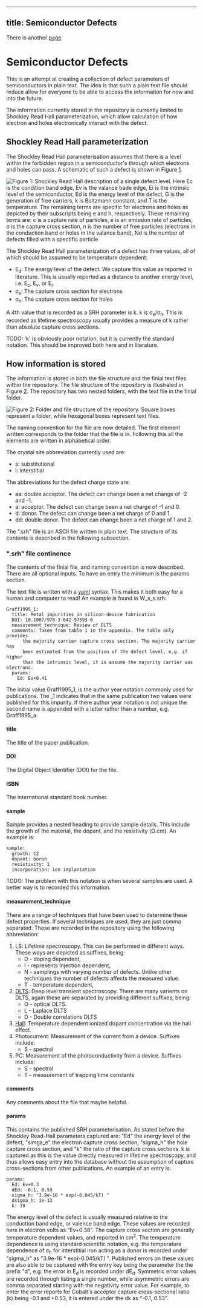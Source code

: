
---
title: Semiconductor Defects
---

There is another [page](examples.md)

# Semiconductor Defects

This is an attempt at creating a collection of defect parameters of semiconductors in plain text. The idea is that such a plain text file should reduce allow for everyone to be able to access the information for now and into the future.

The information currently stored in the repository is currently limited to Shockley Read Hall parameterization, which allow calculation of how electron and holes electronically interact with the defect.

## Shockley Read Hall parameterization

The Shockley Read Hall parameterisation assumes that there is a level within the forbidden region in a semiconductor's through which electrons and holes can pass. A schematic of such a defect is shown in Figure [1](#fig:SRH).

<img src="./images/Defect.png" alt="Figure 1: Shockley Read Hall description of a single defect level. Here Ec is the condition band edge, Ev is the valance bade edge, Ei is the intrinsic level of the semiconductor, Ed is the energy level of the defect, G is the generation of free carriers, k is Boltzmann constant, and T is the temperature. The remaining terms are specific for electrons and holes as depicted by their subscripts being e and h, respectively. These remaining terms are: c is a capture rate of particles, e is an emission rate of particles, σ is the capture cross section, n is the number of free particles (electrons in the conduction band or holes in the valance band), Nd is the number of defects filled with a spectific particle" id="fig:SRH" />

The Shockley Read Hall parameterization of a defect has three values, all of which should be assumed to be temperature dependent:

-   E<sub>d</sub>: The energy level of the defect. We capture this value as reported in literature. This is usually reported as a distance to another energy level, i.e. E<sub>c</sub>, E<sub>v</sub>, or E<sub>i</sub>.
-   σ<sub>e</sub>: The capture cross section for electrons
-   σ<sub>h</sub>: The capture cross section for holes

A 4th value that is recorded as a SRH parameter is k. k is σ<sub>e</sub>/σ<sub>h</sub>. This is recorded as lifetime spectroscopy usually provides a measure of k rather than absolute capture cross sections.

TODO: 'k' is obviously poor notation, but it is currently the standard notation. This should be improved both here and in literature.

## How information is stored

The information is stored in both the file structure and the finial text files within the repository. The file structure of the repository is illustrated in Figure [2](#fig:structure). The repository has two nested folders, with the text file in the finial folder.

<img src="./images/FolderStructure.png" alt="Figure 2: Folder and file structure of the repository. Square boxes represent a folder, while hexagonal boxes represent text files." id="fig:structure" />

The naming convention for the file are now detailed. The first element written corresponds to the folder that the file is in. Following this all the elements are written in alphabetical order.

The crystal site abbreviation currently used are:

-   s: substitutional
-   i: interstitial

The abbreviations for the defect charge state are:

-   aa: double acceptor. The defect can change been a net change of -2 and -1.
-   a: acceptor. The defect can change been a net charge of -1 and 0.
-   d: donor. The defect can change been a net charge of 0 and 1.
-   dd: double donor. The defect can change been a net charge of 1 and 2.

The ".srh" file is an ASCII file written in plain text. The structure of its contents is described in the following subsection.

### ".srh" file continence

The contents of the finial file, and naming convention is now described. There are all optional inputs. To have an entry the minimum is the params section.

The text file is written with a [yaml](https://en.wikipedia.org/wiki/YAML) syntax. This makes it both easy for a human and computer to read! An example is found in W\_s\_s.srh:

    Graff1995_1:
      title: Metal impurities in silicon-device fabrication
      DOI: 10.1007/978-3-642-97593-6
      measurement_technique: Review of DLTS
      comments: Taken from table 1 in the appendix. The table only provides
          the majority carrier capture cross section. The majority carrier has
          been estimated from the position of the defect level. e.g. if higher
          than the intrinsic level, it is assume the majority carrier was electrons.
      params:
        Ed: Ev+0.41

The initial value Graff1995\_1, is the author year notation commonly used for publications. The \_1 indicates that in the same publication two values were published for this impurity. If there author year notation is not unique the second name is appended with a letter rather than a number, e.g. Graff1995\_a.

#### title

The title of the paper publication.

#### DOI

The Digital Object Identifier (DOI) for the file.

#### ISBN

The international standard book number.

#### sample

Sample provides a nested heading to provide sample details. This include the growth of the material, the dopant, and the resistivity (Ω.cm). An example is:

    sample:
      growth: CZ
      dopant: boron
      resistivity: 1
      incorporation: ion implantation

TODO: The problem with this notation is when several samples are used. A better way is to recorded this information.

#### measurement\_technique

There are a range of techniques that have been used to determine these defect properties. If several techniques are used, they are just comma separated. These are recorded in the repository using the following abbreviation:

1.  LS: Lifetime spectroscopy. This can be performed in different ways. These ways are depicted as suffixes, being:
    -   D - doping dependent,
    -   I - represents Injection dependent,
    -   N - samplings with varying number of defects. Unlike other techniques the number of defects affects the measured value.
    -   T - temperature dependent,
2.  [DLTS](https://en.wikipedia.org/wiki/Deep-level_transient_spectroscopy): Deep level transient spectroscopy. There are many varients on DLTS, again these are separated by providing different suffixes, being:
    -   O - optical DLTS.
    -   L - Laplace DLTS
    -   D - Double correlations DLTS
3.  [Hall](https://www.nist.gov/pml/engineering-physics-division/popular-links/hall-effect/hall-effect): Temperature dependent ionized dopant concentration via the hall effect.
4.  Photocurrent: Measurement of the current from a device. Suffixes include:
    -   S - spectral
5.  PC: Measurement of the photoconductivity from a device. Suffixes include:
    -   S - spectral
    -   T - measurement of trapping time constants

#### comments

Any comments about the file that maybe helpful.

#### params

This contains the published SRH parameterisation. As stated before the Shockley Read-Hall parameters captured are: "Ed" the energy level of the defect, "simga\_e" the electron capture cross section, "sigma\_h" the hole capture cross section, and "k" the ratio of the capture cross sections. k is captured as this is the value directly measured in lifetime spectroscopy, and thus allows easy entry into the database without the assumption of capture cross-sections from other publications. An example of an entry is:

    params:
      Ed: Ev+0.3
      dEd: -0.1, 0.53
      sigma_h: "3.9e-16 * exp(-0.045/kT) "
      dsigma_h: 1e-13
      k: 10

The energy level of the defect is usually measured relative to the conduction band edge, or valence band edge. These values are recorded here in electron volts as “Ev+0.38”. The capture cross section are generally temperature dependent values, and reported in cm<sup>2</sup>. The temperature dependence is using standard scientific notation, e.g. the temperature dependence of σ<sub>h</sub> for interstitial iron acting as a donor is recorded under "sigma\_h" as "3.9e-16 \* exp(-0.045/kT) ". Published errors on these values are also able to be captured with the entry key being the parameter the the prefix "d", e.g. the error in E<sub>d</sub> is recorded under dE<sub>d</sub>. Symmetric error values are recorded through listing a single number, while asymmetric errors are comma separated starting with the negativity error value. For example, to enter the error reports for Cobalt's acceptor capture cross-sectional ratio (k) being -0.1 and +0.53, it is entered under the dk as “-0.1, 0.53”.
